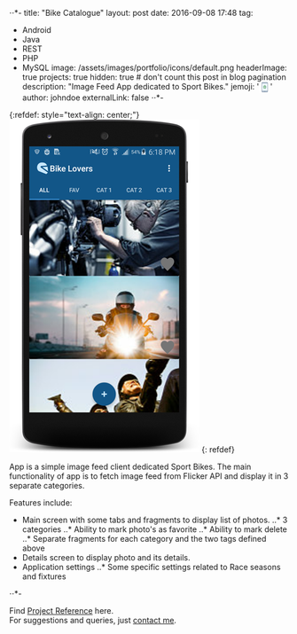 ⋅⋅*-
title: "Bike Catalogue"
layout: post
date: 2016-09-08 17:48
tag: 
- Android
- Java
- REST
- PHP
- MySQL
image: /assets/images/portfolio/icons/default.png
headerImage: true
projects: true
hidden: true # don't count this post in blog pagination
description: "Image Feed App dedicated to Sport Bikes."
jemoji: '<img class="emoji" title="bike" alt="bike" src="/assets/images/portfolio/icons/default.png" height="20" width="20" align="absmiddle">'
author: johndoe
externalLink: false
⋅⋅*-

{:refdef: style="text-align: center;"}
![Screenshot](/assets/images/portfolio/bike.png)
{: refdef}

App is a simple image feed client dedicated Sport Bikes. The main functionality of app is to fetch image feed from Flicker API and display it in 3 separate categories.

Features include:

- Main screen with some tabs and fragments to display list of photos.
	..* 3 categories
	..* Ability to mark photo's as favorite
	..* Ability to mark delete
	..* Separate fragments for each category and the two tags defined above
- Details screen to display photo and its details.
- Application settings
	..* Some specific settings related to Race seasons and fixtures


⋅⋅*-

Find [Project Reference](https://www.upwork.com/jobs/~018d17d9a86282d98a) here.<br />
For suggestions and queries, just [contact me](http://linkedin.com/in/xuhaibahmad).